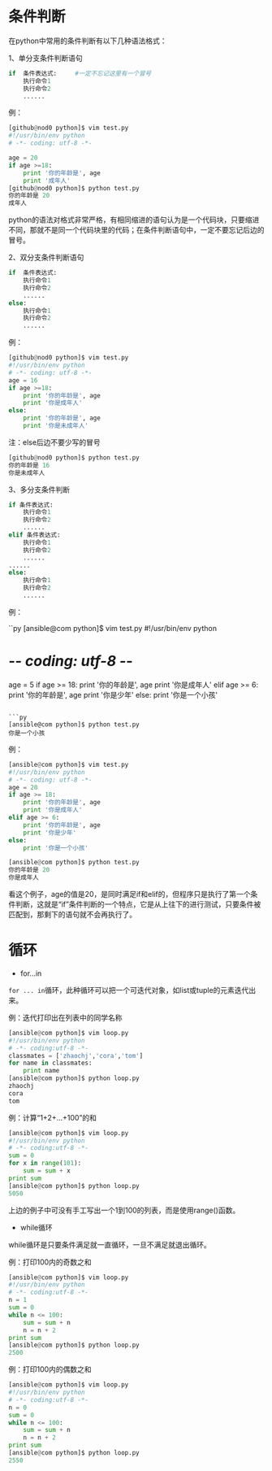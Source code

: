 # 条件判断

在python中常用的条件判断有以下几种语法格式：

1、单分支条件判断语句

```py
if  条件表达式:     #一定不忘记这里有一个冒号
    执行命令1
    执行命令2
    ......
```

例：

```py
[github@nod0 python]$ vim test.py
#!/usr/bin/env python
# -*- coding: utf-8 -*-

age = 20
if age >=18:
    print '你的年龄是', age
    print '成年人'
[github@nod0 python]$ python test.py
你的年龄是 20
成年人
```

python的语法对格式非常严格，有相同缩进的语句认为是一个代码块，只要缩进不同，那就不是同一个代码块里的代码；在条件判断语句中，一定不要忘记后边的冒号。

2、双分支条件判断语句

```py
if  条件表达式:
    执行命令1
    执行命令2
    ......
else:
    执行命令1
    执行命令2
    ......
```

例：

```py
[github@nod0 python]$ vim test.py
#!/usr/bin/env python
# -*- coding: utf-8 -*-
age = 16
if age >=18:
    print '你的年龄是', age
    print '你是成年人'
else:
    print '你的年龄是', age
    print '你是未成年人'
```

注：else后边不要少写的冒号

```py
[github@nod0 python]$ python test.py
你的年龄是 16
你是未成年人
```

3、多分支条件判断

```py
if 条件表达式:
    执行命令1
    执行命令2
    ......
elif 条件表达式:
    执行命令1
    执行命令2
    ......
......
else:
    执行命令1
    执行命令2
    ......
```

例：

``py
[ansible@com python]$ vim test.py
#!/usr/bin/env python
# -*- coding: utf-8 -*-
age = 5
if age >= 18:
    print '你的年龄是', age
    print '你是成年人'
elif age >= 6:
    print '你的年龄是', age
    print '你是少年'
else:
    print '你是一个小孩'
```

```py
[ansible@com python]$ python test.py
你是一个小孩
```

例：

```py
[ansible@com python]$ vim test.py
#!/usr/bin/env python
# -*- coding: utf-8 -*-
age = 20
if age >= 18:
    print '你的年龄是', age
    print '你是成年人'
elif age >= 6:
    print '你的年龄是', age
    print '你是少年'
else:
    print '你是一个小孩'
```

```py
[ansible@com python]$ python test.py
你的年龄是 20
你是成年人
```

看这个例子，age的值是20，是同时满足if和elif的，但程序只是执行了第一个条件判断，这就是“if”条件判断的一个特点，它是从上往下的进行测试，只要条件被匹配到，那剩下的语句就不会再执行了。

# 循环

- for...in

`for ... in`循环，此种循环可以把一个可迭代对象，如list或tuple的元素迭代出来。

例：迭代打印出在列表中的同学名称

```py
[ansible@com python]$ vim loop.py
#!/usr/bin/env python
# -*- coding:utf-8 -*-
classmates = ['zhaochj','cora','tom']
for name in classmates:
    print name
[ansible@com python]$ python loop.py
zhaochj
cora
tom
```

例：计算“1+2+...+100”的和

```py
[ansible@com python]$ vim loop.py
#!/usr/bin/env python
# -*- coding:utf-8 -*-
sum = 0
for x in range(101):
    sum = sum + x
print sum
[ansible@com python]$ python loop.py
5050
```

上边的例子中可没有手工写出一个1到100的列表，而是使用range()函数。

- while循环

while循环是只要条件满足就一直循环，一旦不满足就退出循环。

例：打印100内的奇数之和

```py
[ansible@com python]$ vim loop.py
#!/usr/bin/env python
# -*- coding:utf-8 -*-
n = 1
sum = 0
while n <= 100:
    sum = sum + n
    n = n + 2
print sum
[ansible@com python]$ python loop.py
2500
```

例：打印100内的偶数之和

```py
[ansible@com python]$ vim loop.py
#!/usr/bin/env python
# -*- coding:utf-8 -*-
n = 0
sum = 0
while n <= 100:
    sum = sum + n
    n = n + 2
print sum
[ansible@com python]$ python loop.py
2550
```
